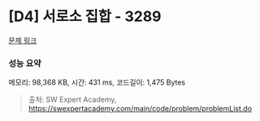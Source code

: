 # [D4] 서로소 집합 - 3289 

[문제 링크](https://swexpertacademy.com/main/code/problem/problemDetail.do?contestProbId=AWBJKA6qr2oDFAWr) 

### 성능 요약

메모리: 98,368 KB, 시간: 431 ms, 코드길이: 1,475 Bytes



> 출처: SW Expert Academy, https://swexpertacademy.com/main/code/problem/problemList.do